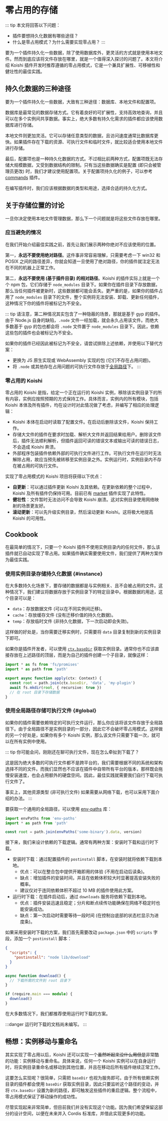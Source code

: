 # 零占用的存储

::: tip
本文将回答以下问题：

- 插件要想持久化数据有哪些途径？
- 什么是零占用模式？为什么需要实现零占用？
  :::

要为一个插件持久化一些数据，除了使用数据库外，更灵活的方式就是使用本地文件。然而到底应该将文件存放在哪里，就是一个值得深入探讨的问题了。本文将介绍 Koishi 插件开发时推荐遵循的零占用模式，它是一个兼具扩展性、可移植性和健壮性的最佳实践。

## 持久化数据的三种途径

要为一个插件持久化一些数据，大致有三种途径：数据库、本地文件和配置项。

数据库是最常见的数据存储方式。它有着良好的可扩展性，支持高效地查询，并且可以在多个实例间共享数据。事实上，绝大多数有持久化需求的插件都应该使用数据库进行存储。

本地文件则更加灵活。它可以存储任意类型的数据，且访问速度通常比数据库更快。如果插件存在下载的资源、可执行文件和临时文件，就比较适合使用本地文件进行存储。

最后，配置项也是一种持久化数据的方式。不过相比前两种方式，配置项既无法存储大规模数据，又受到数据结构的限制。只有当这些数据确实是配置 (即只会被管理员更改) 时，我们才建议使用配置项。关于配置项持久化的例子，可以参考 [commands](../appendix/commands.md) 插件。

在编写插件时，我们应该根据数据的类型和用途，选择合适的持久化方式。

## 关于存储位置的讨论

一旦你决定使用本地文件管理数据，那么下一个问题就是将这些文件存放在哪里。

### 应当避免的情况

在我们开始介绍最佳实践之前，首先让我们展示两种你绝对不应该使用的位置。

第一，**永远不要使用绝对路径**。这件事非常容易理解，只需要考虑一下 win32 和 POSIX 之间的路径差异，你就会知道一旦使用了绝对路径，你的插件就注定无法在不同的机器上正常工作。

第二，**永远不要使用 (基于插件目录) 的相对路径**。Koishi 的插件实际上就是一个个 npm 包，它们存储于 `node_modules` 目录下。如果你在插件目录下存放数据，那么当任何插件被更新时，这些数据都可能会丢失。更严重的是，如果你的插件占用了 `node_modules` 目录下的文件，整个实例将无法安装、卸载、更新任何插件，这种情况下你的插件将被标记为不安全。

::: tip
请注意，第二种情况其实包含了一种隐蔽的场景，那就是基于 gyp 的插件。由于 Node.js 自身的缺陷，`.node` 文件一经加载，就会永久占用该文件。而绝大多数基于 gyp 的包也都会将 `.node` 文件置于 `node_modules` 目录下。因此，依赖这些包的插件也会被标记为不安全。

如果你的插件已经因此被标记为不安全，请尝试排除上述依赖，并使用以下替代方案：

- 更换为 JS 原生实现或 WebAssembly 实现的包 (它们不存在占用问题)。
- 将 `.node` 或其他存在占用问题的可执行文件存放于[全局路径](#global)下。
  :::

### 零占用的 Koishi

零占用的 Koishi 是指，给定一个正在运行的 Koishi 实例，移除该实例目录下的所有内容，实例应按照预期的方式保持工作。具体而言，实例内的所有模块，包括 Koishi 本体及所有插件，均在设计时对此情况做了考虑，并编写了相应的处理逻辑：

- Koishi 本体在启动时读取了配置文件。在启动后删除该文件，Koishi 保持工作。
- 存储大文件的插件在要求时加载、解析大文件并返回结果给用户。删除该文件后，插件无法顺利解析，但插件返回可读的错误文本或输出可读的错误日志，不会造成 Koishi 奔溃。
- 外部程序包装插件依赖外部的可执行文件进行工作。可执行文件在运行时无法解除占用，故应当预先被转移至实例目录之外。实例运行时，实例目录内不存在被占用的可执行文件。

实现了零占用模式的 Koishi 项目将获得以下优点：

- **自更新**：可以通过插件更新 Koishi 及其依赖。在更新依赖的整个过程中，Koishi 及所有插件仍保持可用。目前已有 [market](../../plugins/console/market.md) 插件实现了此特性。
- **健壮性**：文件暂时无法访问不会导致 Koishi 崩溃。这对实例目录使用网络映射的场景更友好。
- **滚动更新**：可以先升级实例目录，然后滚动更新 Koishi。这将极大地提高 Koishi 的可用性。

## Cookbook

在最简单的情况下，只要一个 Koishi 插件不使用实例目录内的任何文件，那么该插件就已自动实现了零占用。如果插件确实需要使用文件，我们提供了两种方案作为最佳实践。

### 使用实例目录存储持久化数据 {#instance}

在大多数持久化场景下，要存储的数据都是与实例相关、且不会被占用的文件。这种情况下，我们建议将数据存放于实例目录下的特定目录中。根据数据的用途，这个目录可以是：

- `data`：存放数据文件 (可以在不同实例间迁移)。
- `cache`：存放缓存文件 (没有迁移价值的持久化数据)。
- `temp`：存放临时文件 (非持久化数据，下一次启动即会失效)。

这样做的好处是，当你需要迁移实例时，只需要将 `data` 目录复制到新的实例目录下即可。

如果你是插件开发者，可以使用 [`ctx.baseDir`](../../api/core/context.md#ctx-basedir) 获取实例目录。通常你也不应该直接存放在上述路径的顶层，而是为自己的插件创建一个子目录，就像这样：

```ts
import * as fs from 'fs/promises'
import * as path from 'path'

export async function apply(ctx: Context) {
  const root = path.join(ctx.baseDir, 'data', 'my-plugin')
  await fs.mkdir(root, { recursive: true })
  // 在 root 目录下存储数据
}
```

### 使用全局路径存储可执行文件 {#global}

如果你的插件需要依赖特定的可执行文件运行，那么你应该将该文件存放于全局路径下。由于全局路径不是实例目录的一部分，因此它不会破坏零占用模式。这样做的另一个好处是，如果你有多个 Koishi 实例，那么该文件只需要下载一次，就可以在所有实例中使用。

::: tip
你可能会问，刚刚还在聊可执行文件，现在怎么牵扯到下载了？

这是因为绝大多数的可执行文件都不是跨平台的，我们需要根据不同的系统和架构选择不同的文件。而我们显然也不应该在插件中自带所有平台的版本，那样既会拖慢安装速度，也会占用额外的硬盘空间。因此，最佳实践就需要我们自行下载可执行文件了。

事实上，其他资源类型 (非可执行文件) 如果需要从网络下载，也可以采用下面介绍的办法。
:::

要获取一个通用的全局路径，可以使用 [env-paths](https://npmjs.com/package/env-paths) 库：

```ts
import envPaths from 'env-paths'
import * as path from 'path'

const root = path.join(envPaths('some-binary').data, version)
```

接下来，我们来设计依赖的下载逻辑。通常有两种方案：安装时下载和运行时下载。

- 安装时下载：通过配置插件的 `postinstall` 脚本，在安装时就将依赖下载到本地。
  - 优点：可以在整合包中提供开箱即用的体验 (不用在启动后读条)。
  - 缺点：增加插件的安装时间，并且在依赖体积较大时显著提高安装失败的概率。
  - 建议仅对于连同依赖体积不超过 10 MB 的插件使用此方案。
- 运行时下载：在插件启动后，通过 `downloads` 服务将依赖下载到本地。
  - 优点：插件安装迅速且稳定；分片和断点续传功能确保在网络不稳定时也能安装成功。
  - 缺点：第一次启动时需要等待一段时间 (在控制台底部的状态栏显示为进度条)。

如果采用安装时下载的方案，我们首先需要改动 `package.json` 中的 `scripts` 字段，添加一个 `postinstall` 脚本：

```json title=package.json
{
  "scripts": {
    "postinstall": "node lib/download"
  }
}
```

```ts title=src/download.ts
async function download() {
  // 下载所需的文件到 root 目录下
}

if (require.main === module) {
  download()
}
```

在大多数情况下，我们都推荐使用运行时下载的方案。

:::danger
运行时下载的文档尚未编写。
:::

## 畅想：实例移动与重命名

其实实现了零占用以后，Koishi 还可以实现一个~~虽然听起来没什么用但是~~非常酷的功能：实例移动与重命名。具体来说，任何一个 Koishi 实例可以在自身运行时，将实例目录重命名或移动到其他位置，并且在移动后所有插件继续正常工作。

这要怎么实现呢？很简单，只需把 `baseDir` 也视为服务即可。由于所有依赖实例目录的插件都会使用 `baseDir` 获取实例目录，因此只要监听这个路径的变动，并将 `ctx.baseDir` 设置为新的路径，即可触发这些插件的重启逻辑。整个流程中，零占用模式保证了移动操作的成功性。

尽管实现起来非常简单，但目前我们并没有实现这个功能。因为我们希望保留这部分的设计空间，以便在未来并入 Cordis 标准库，并借此实现更多的功能。
